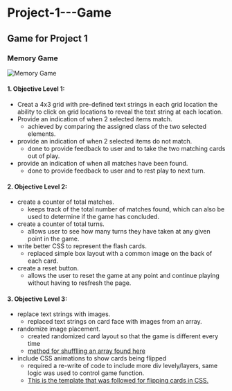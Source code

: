 # Project-1---Game
## Game for Project 1

### Memory Game

![Memory Game](https://imgur.com/undefined)

#### 1. Objective Level 1:
 * Creat a 4x3 grid with pre-defined text strings in each grid location
the ability to click on grid locations to reveal the text string at each location.
 * Provide an indication of when 2 selected items match.
   * achieved by comparing the assigned class of the two selected elements.
 * provide an indication of when 2 selected items do not match.
   * done to provide feedback to user and to take the two matching cards out of play.
* provide an indication of when all matches have been found.
   * done to provide feedback to user and to rest play to next turn.

#### 2. Objective Level 2:
 * create a counter of total matches.
   * keeps track of the total number of matches found, which can also be used to determine if the game has concluded.
 * create a counter of total turns.
   * allows user to see how many turns they have taken at any given point in the game.
 * write better CSS to represent the flash cards.
   * replaced simple box layout with a common image on the back of each card.
 * create a reset button.
   * allows the user to reset the game at any point and continue playing without having to resfresh the page.

#### 3. Objective Level 3:
 * replace text strings with images.
   * replaced text strings on card face with images from an array.
 * randomize image placement.
   * created randomized card layout so that the game is different every time
   * [method for shufflling an array found here](https://flaviocopes.com/how-to-shuffle-array-javascript/)
 * include CSS animations to show cards being flipped
   * required a re-write of code to include more div levely/layers, same logic was used to control game function.
   * [This is the template that was followed for flipping cards in CSS.](https://www.w3schools.com/howto/tryit.asp?filename=tryhow_css_flip_card)